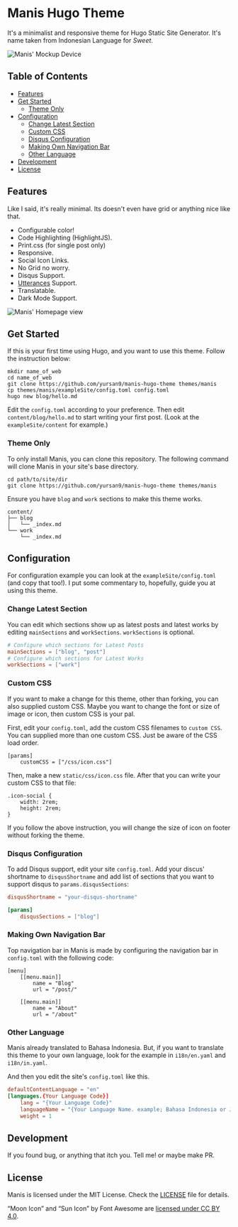 # Manis Hugo Theme

It's a minimalist and responsive theme for Hugo Static Site Generator. It's
name taken from Indonesian Language for *Sweet*.

![Manis' Mockup Device](https://raw.githubusercontent.com/yursan9/manis-hugo-theme/master/images/mockup.jpg)

## Table of Contents

- [Features](https://github.com/yursan9/manis-hugo-theme#features)
- [Get Started](https://github.com/yursan9/manis-hugo-theme#get-started)
  + [Theme Only](https://github.com/yursan9/manis-hugo-theme#theme-only)
- [Configuration](https://github.com/yursan9/manis-hugo-theme#configuration)
  + [Change Latest Section](https://github.com/yursan9/manis-hugo-theme#change-latest-section)
  + [Custom CSS](https://github.com/yursan9/manis-hugo-theme#custom-css)
  + [Disqus Configuration](https://github.com/yursan9/manis-hugo-theme#disqus-configuration)
  + [Making Own Navigation Bar](https://github.com/yursan9/manis-hugo-theme#making-own-navigation-bar)
  + [Other Language](https://github.com/yursan9/manis-hugo-theme#other-language)
- [Development](https://github.com/yursan9/manis-hugo-theme#development)
- [License](https://github.com/yursan9/manis-hugo-theme#license)

## Features

Like I said, it's really minimal. Its doesn't even have grid or anything nice like that.

-   Configurable color!
-   Code Highlighting (HighlightJS).
-   Print.css (for single post only)
-   Responsive.
-   Social Icon Links.
-   No Grid no worry.
-   Disqus Support.
-   [Utterances](https://utteranc.es) Support.
-   Translatable.
-   Dark Mode Support.

![Manis' Homepage view](https://raw.githubusercontent.com/yursan9/manis-hugo-theme/master/images/blue-red.png)

## Get Started

If this is your first time using Hugo, and you want to use this theme. Follow the instruction below:

```
mkdir name_of_web
cd name_of_web
git clone https://github.com/yursan9/manis-hugo-theme themes/manis
cp themes/manis/exampleSite/config.toml config.toml
hugo new blog/hello.md
```

Edit the `config.toml` according to your preference. Then edit `content/blog/hello.md` to
start writing your first post. (Look at the `exampleSite/content` for example.)

### Theme Only

To only install Manis, you can clone this repository. The following command will clone Manis in your site's base directory.

```
cd path/to/site/dir
git clone https://github.com/yursan9/manis-hugo-theme themes/manis
```

Ensure you have `blog` and `work` sections to make this theme works.

```
content/
├── blog
│   └── _index.md
└── work
    └── _index.md
```

## Configuration

For configuration example you can look at the `exampleSite/config.toml` (and copy that too!). I put some commentary to, hopefully, guide you at using this theme.

### Change Latest Section

You can edit which sections show up as latest posts and latest works by editing `mainSections` and `workSections`. `workSections` is optional.

```toml
# Configure which sections for Latest Posts
mainSections = ["blog", "post"]
# Configure which sections for Latest Works
workSections = ["work"]
```

### Custom CSS
If you want to make a change for this theme, other than forking, you can also supplied custom CSS. Maybe you want to change the font or size of image or icon, then custom CSS is your pal.

First, edit your `config.toml`, add the custom CSS filenames to `custom CSS`. You can supplied more than one custom CSS. Just be aware of the CSS load order.

```
[params]
    customCSS = ["/css/icon.css"]
```

Then, make a new `static/css/icon.css` file. After that you can write your custom CSS to that file:

```
.icon-social {
    width: 2rem;
    height: 2rem;
} 
```

If you follow the above instruction, you will change the size of icon on footer without forking the theme.

### Disqus Configuration
To add Disqus support, edit your site `config.toml`. Add your discus' shortname to `disqusShortname` and add list of sections that you want to support disqus to `params.disqusSections`:

```toml
disqusShortname = "your-disqus-shortname"

[params]
    disqusSections = ["blog"]
```

### Making Own Navigation Bar

Top navigation bar in Manis is made by configuring the navigation bar in `config.toml` with the following code:

```
[menu]
    [[menu.main]]
        name = "Blog"
        url = "/post/"

    [[menu.main]]
        name = "About"
        url = "/about"

```

### Other Language

Manis already translated to Bahasa Indonesia. But, if you want to translate this theme to your own language, look for the example in `i18n/en.yaml` and `i18n/in.yaml`.

And then you edit the site's `config.toml` like this.

```toml
defaultContentLanguage = "en"
[languages.{Your Language Code}]
    lang = "{Your Language Code}"
    languageName = "{Your Language Name. example; Bahasa Indonesia or Japanese}"
    weight = 1
```

## Development

If you found bug, or anything that itch you. Tell me! or maybe make PR.

## License

Manis is licensed under the MIT License. Check the [LICENSE](https://github.com/yursan9/manis-hugo-theme/blob/master/LICENSE.md) file for details.

“Moon Icon” and “Sun Icon” by Font Awesome are [licensed under CC BY 4.0](https://fontawesome.com/license/free).